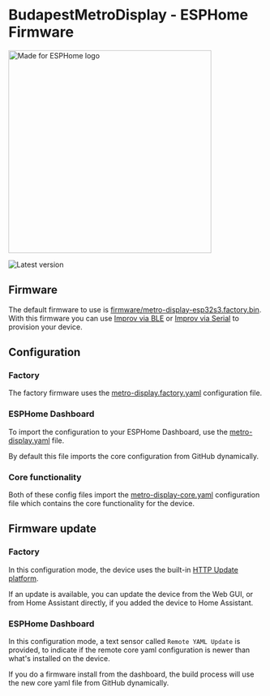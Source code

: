 # BudapestMetroDisplay - ESPHome Firmware

<img src="https://esphome.io/_static/made-for-esphome-black-on-white.png" alt="Made for ESPHome logo" width="400">

![Latest version](https://img.shields.io/badge/dynamic/json?url=https%3A%2F%2Fraw.githubusercontent.com%2Fdenes44%2FBudapestMetroDisplay%2Frefs%2Fheads%2Fmain%2Fesphome%2Ffirmware%2Fmanifest.json&query=%24.version&logo=esphome&label=latest%20version&color=orange&logo=esphome)

## Firmware

The default firmware to use is [firmware/metro-display-esp32s3.factory.bin](firmware/metro-display-esp32s3.factory.bin).
With this firmware you can use [Improv via BLE](https://esphome.io/components/esp32_improv)
or [Improv via Serial](https://esphome.io/components/improv_serial)
to provision your device.

## Configuration

### Factory

The factory firmware uses the [metro-display.factory.yaml](metro-display.factory.yaml)
configuration file.

### ESPHome Dashboard

To import the configuration to your ESPHome Dashboard, use the [metro-display.yaml](metro-display.yaml)
file.

By default this file imports the core configuration from GitHub dynamically.

### Core functionality

Both of these config files import the [metro-display-core.yaml](metro-display-core.yaml)
configuration file which contains the core functionality for the device.

## Firmware update

### Factory

In this configuration mode, the device uses the built-in [HTTP Update platform](https://esphome.io/components/update/http_request.html).

If an update is available, you can update the device from the Web GUI, or from
Home Assistant directly, if you added the device to Home Assistant.

### ESPHome Dashboard

In this configuration mode, a text sensor called `Remote YAML Update`
is provided, to indicate if the remote core yaml configuration is newer than
what's installed on the device.

If you do a firmware install from the dashboard, the build process will use
the new core yaml file from GitHub dynamically.
